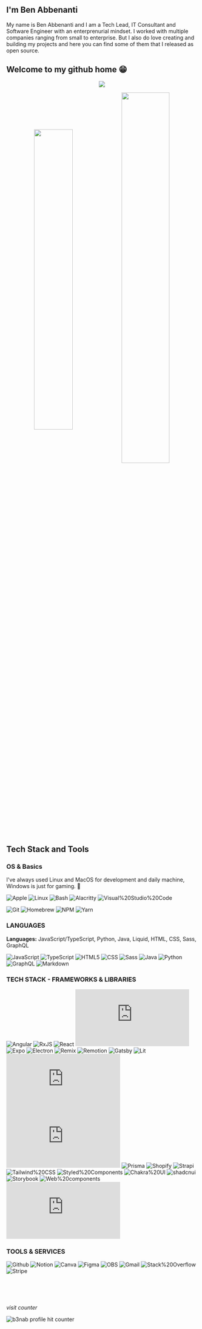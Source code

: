 
## I'm Ben Abbenanti

My name is Ben Abbenanti and I am a Tech Lead, IT Consultant and Software Engineer with an enterprenurial mindset. I worked with multiple companies ranging from small to enterprise. But I also do love creating and building my projects and here you can find some of them that I released as open source.

<!-- ![b3nab must used languages](https://github-readme-stats.vercel.app/api/top-langs/?username=b3nab&theme=2077) -->

<!-- # Ciao foreigner! -->
## Welcome to my github home 😁


<p align="center">
    <img align="middle" src="https://github-profile-summary-cards.vercel.app/api/cards/profile-details?username=b3nab&theme=2077">
</p>
<!-- ![b3nab profile details](https://github-profile-summary-cards.vercel.app/api/cards/profile-details?username=b3nab&theme=2077) -->

<!-- ![b3nab github trophy](https://github-profile-trophy.vercel.app/?username=b3nab&theme=2077) -->

<p align="center">
    <img align="middle" width="45%" src="https://github-readme-stats-git-masterrstaa-rickstaa.vercel.app/api?username=b3nab&theme=2077">
    <img align="middle" width="50%" src="https://github-readme-streak-stats.herokuapp.com/?user=b3nab&theme=2077">
</p>

<!-- ![b3nab github stats](https://github-readme-stats-git-masterrstaa-rickstaa.vercel.app/api?username=b3nab&theme=2077) -->
<!-- ![b3nab github stats](https://github-readme-streak-stats.herokuapp.com/?user=b3nab&theme=2077) -->

## Tech Stack and Tools

### OS & Basics

I've always used Linux and MacOS for development and daily machine, Windows is just for gaming. 🤌

<!-- **OS:** MacOS & Linux (+ Windows gaming only) -->

![Apple](https://svgl-badge.vercel.app/api/Software/Apple?theme=dark)
![Linux](https://svgl-badge.vercel.app/api/Software/Linux?theme=dark)
![Bash](https://svgl-badge.vercel.app/api/Language/Bash?theme=dark)
![Alacritty](https://svgl-badge.vercel.app/api/Software/Alacritty?theme=dark)
![Visual%20Studio%20Code](https://svgl-badge.vercel.app/api/Software/Visual%20Studio%20Code?theme=dark)

![Git](https://svgl-badge.vercel.app/api/Software/Git?theme=dark)
![Homebrew](https://svgl-badge.vercel.app/api/Software/Homebrew?theme=dark)
![NPM](https://svgl-badge.vercel.app/api/Software/NPM?theme=dark)
![Yarn](https://svgl-badge.vercel.app/api/Software/Yarn?theme=dark)
<!-- ![Ngrok](https://svgl-badge.vercel.app/api/Software/Ngrok?theme=dark)
![Postman](https://svgl-badge.vercel.app/api/Software/Postman?theme=dark) -->

### LANGUAGES

**Languages:** JavaScript/TypeScript, Python, Java, Liquid, HTML, CSS, Sass, GraphQL

![JavaScript](https://svgl-badge.vercel.app/api/Language/JavaScript?theme=dark)
![TypeScript](https://svgl-badge.vercel.app/api/Language/TypeScript?theme=dark)
![HTML5](https://svgl-badge.vercel.app/api/Language/HTML5?theme=dark)
![CSS](https://svgl-badge.vercel.app/api/Language/CSS?theme=dark)
![Sass](https://svgl-badge.vercel.app/api/Language/Sass?theme=dark)
![Java](https://svgl-badge.vercel.app/api/Language/Java?theme=dark)
![Python](https://svgl-badge.vercel.app/api/Language/Python?theme=dark)
![GraphQL](https://svgl-badge.vercel.app/api/Language/GraphQL?theme=dark)
![Markdown](https://svgl-badge.vercel.app/api/Language/Markdown?theme=dark)

### TECH STACK - FRAMEWORKS & LIBRARIES

![Angular](https://svgl-badge.vercel.app/api/Framework/Angular?theme=dark)
![RxJS](https://svgl-badge.vercel.app/api/Library/RxJS?theme=dark)
![React](https://svgl-badge.vercel.app/api/Library/React?theme=dark)
![Next.js](https://svgl-badge.vercel.app/api/Framework/Next.js?theme=dark)
![Expo](https://svgl-badge.vercel.app/api/Software/Expo?theme=dark)
![Electron](https://svgl-badge.vercel.app/api/Library/Electron?theme=dark)
![Remix](https://svgl-badge.vercel.app/api/Framework/Remix?theme=dark)
![Remotion](https://svgl-badge.vercel.app/api/Framework/Remotion?theme=dark)
![Gatsby](https://svgl-badge.vercel.app/api/Framework/Gatsby?theme=dark)
![Lit](https://svgl-badge.vercel.app/api/Library/Lit?theme=dark)
![Node.js](https://svgl-badge.vercel.app/api/Library/Node.js?theme=dark)
![Express.js](https://svgl-badge.vercel.app/api/Framework/Express.js?theme=dark)
![Prisma](https://svgl-badge.vercel.app/api/Software/Prisma?theme=dark)
![Shopify](https://svgl-badge.vercel.app/api/CMS/Shopify?theme=dark)
![Strapi](https://svgl-badge.vercel.app/api/CMS/Strapi?theme=dark)
![Tailwind%20CSS](https://svgl-badge.vercel.app/api/Framework/Tailwind%20CSS?theme=dark)
![Styled%20Components](https://svgl-badge.vercel.app/api/Library/Styled%20Components?theme=dark)
![Chakra%20UI](https://svgl-badge.vercel.app/api/Library/Chakra%20UI?theme=dark)
![shadcnui](https://svgl-badge.vercel.app/api/Library/shadcnui?theme=dark)
![Storybook](https://svgl-badge.vercel.app/api/Software/Storybook?theme=dark)
![Web%20components](https://svgl-badge.vercel.app/api/Library/Web%20components?theme=dark)
![Three.js](https://svgl-badge.vercel.app/api/Library/Three.js?theme=dark)
<!-- ![Headless%20UI](https://svgl-badge.vercel.app/api/Library/Headless%20UI?theme=dark)
![Radix%20UI](https://svgl-badge.vercel.app/api/Library/Radix%20UI?theme=dark) -->
<!-- ![Material%20UI](https://svgl-badge.vercel.app/api/Framework/Material%20UI?theme=dark) -->
<!-- ![Bootstrap](https://svgl-badge.vercel.app/api/Framework/Bootstrap?theme=dark) -->


<!-- ![Jest](https://svgl-badge.vercel.app/api/Framework/Jest?theme=dark)
![Playwright](https://svgl-badge.vercel.app/api/Framework/Playwright?theme=dark) -->

<!-- ![Firebase](https://svgl-badge.vercel.app/api/Hosting/Firebase?theme=dark)
![Netlify](https://svgl-badge.vercel.app/api/Hosting/Netlify?theme=dark)
![Vercel](https://svgl-badge.vercel.app/api/Hosting/Vercel?theme=dark) -->
<!-- ![WebFlow](https://svgl-badge.vercel.app/api/CMS/WebFlow?theme=dark) -->
<!-- ![WordPress](https://svgl-badge.vercel.app/api/CMS/WordPress?theme=dark) -->


<!-- ![JWT](https://svgl-badge.vercel.app/api/Library/JWT?theme=dark) -->

<!-- ![Parcel](https://svgl-badge.vercel.app/api/Compiler/Parcel?theme=dark)
![SWC](https://svgl-badge.vercel.app/api/Compiler/SWC?theme=dark) -->

<!-- ![MongoDB](https://svgl-badge.vercel.app/api/Database/MongoDB?theme=dark)
![MySQL](https://svgl-badge.vercel.app/api/Database/MySQL?theme=dark)
![PostgreSQL](https://svgl-badge.vercel.app/api/Database/PostgreSQL?theme=dark)
![Redis](https://svgl-badge.vercel.app/api/Database/Redis?theme=dark)
![Supabase](https://svgl-badge.vercel.app/api/Database/Supabase?theme=dark) -->

<!-- ![Coursera](https://svgl-badge.vercel.app/api/Education/Coursera?theme=dark)
![Udemy](https://svgl-badge.vercel.app/api/Education/Udemy?theme=dark)
![Web.dev](https://svgl-badge.vercel.app/api/Education/Web.dev?theme=dark) -->

<!-- ![Esbuild](https://svgl-badge.vercel.app/api/Compiler/Esbuild?theme=dark)
![Vite.js](https://svgl-badge.vercel.app/api/Compiler/Vite.js?theme=dark) -->

<!-- ![Cloudflare](https://svgl-badge.vercel.app/api/Software/Cloudflare?theme=dark)
![Docker](https://svgl-badge.vercel.app/api/Software/Docker?theme=dark)
![Docusaurus](https://svgl-badge.vercel.app/api/Software/Docusaurus?theme=dark) -->

<!-- ![Swagger](https://svgl-badge.vercel.app/api/Software/Swagger?theme=dark)
![WebKit](https://svgl-badge.vercel.app/api/Software/WebKit?theme=dark) -->

### TOOLS & SERVICES
<!-- ![Amazon%20Web%20Services](https://svgl-badge.vercel.app/api/Software/Amazon%20Web%20Services?theme=dark) -->
<!-- ![Atlassian](https://svgl-badge.vercel.app/api/Software/Atlassian?theme=dark) -->
<!-- ![Outlook](https://svgl-badge.vercel.app/api/Software/Outlook?theme=dark) -->
![Github](https://svgl-badge.vercel.app/api/Software/Github?theme=dark)
![Notion](https://svgl-badge.vercel.app/api/Software/Notion?theme=dark)
![Canva](https://svgl-badge.vercel.app/api/Design/Canva?theme=dark)
![Figma](https://svgl-badge.vercel.app/api/Design/Figma?theme=dark)
![OBS](https://svgl-badge.vercel.app/api/Software/OBS?theme=dark)
![Gmail](https://svgl-badge.vercel.app/api/Software/Gmail?theme=dark)
![Stack%20Overflow](https://svgl-badge.vercel.app/api/Software/Stack%20Overflow?theme=dark)
![Stripe](https://svgl-badge.vercel.app/api/Software/Stripe?theme=dark)
<!-- ![Product%20Hunt](https://svgl-badge.vercel.app/api/Software/Product%20Hunt?theme=dark) -->
<!-- ![Lemon%20Squeezy](https://svgl-badge.vercel.app/api/Software/Lemon%20Squeezy?theme=dark) -->


<!-- SOCIALS -->
<!-- ![Facebook](https://svgl-badge.vercel.app/api/Social/Facebook?theme=dark)
![Google](https://svgl-badge.vercel.app/api/Social/Google?theme=dark)
![Instagram](https://svgl-badge.vercel.app/api/Social/Instagram?theme=dark)
![LinkedIn](https://svgl-badge.vercel.app/api/Social/LinkedIn?theme=dark)
![Reddit](https://svgl-badge.vercel.app/api/Social/Reddit?theme=dark)
![Telegram](https://svgl-badge.vercel.app/api/Social/Telegram?theme=dark)
![Threads](https://svgl-badge.vercel.app/api/Social/Threads?theme=dark)
![TikTok](https://svgl-badge.vercel.app/api/Social/TikTok?theme=dark)
![WhatsApp](https://svgl-badge.vercel.app/api/Social/WhatsApp?theme=dark)
![X](https://svgl-badge.vercel.app/api/Social/X?theme=dark)
![YouTube](https://svgl-badge.vercel.app/api/Social/YouTube?theme=dark)
![Twitch](https://svgl-badge.vercel.app/api/Entertainment/Twitch?theme=dark) -->

<!-- CRYPTO -->
<!-- ![Algorand](https://svgl-badge.vercel.app/api/Crypto/Algorand?theme=dark)
![Bitcoin](https://svgl-badge.vercel.app/api/Crypto/Bitcoin?theme=dark)
![Ethereum](https://svgl-badge.vercel.app/api/Crypto/Ethereum?theme=dark)
![Solana](https://svgl-badge.vercel.app/api/Crypto/Solana?theme=dark) -->

<br/>
<br/>
<br/>

*visit counter*

![b3nab profile hit counter](https://hits.seeyoufarm.com/api/count/incr/badge.svg?url=https%3A%2F%2Fgithub.com%2Fb3nab1212%2Fhit-counter)